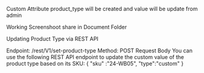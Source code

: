 Custom Attribute product_type will be created and value will be update from admin 

Working Screenshoot share in Document Folder

Updating Product Type via REST API

Endpoint: /rest/V1/set-product-type
Method: POST
Request Body
You can use the following REST API endpoint to update the custom value of the product type based on its SKU:
{
 "sku" :"24-WB05",
 "type":"custom"
}
